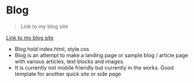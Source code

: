 # Blog
> Link to my blog site

[Link to my blog site](https://potential-luttuce.github.io/website-practice/sites/blog/index.htmlß)
- Blog hold index.html, style.css
- Blog is an attempt to make a landing page or sample blog / article page with various articles, text blocks and images.
- It is currently not mobile friendly but currently in the works. Good template for another quick site or side page